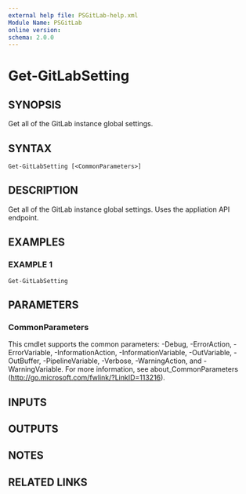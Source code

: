 ```yaml
---
external help file: PSGitLab-help.xml
Module Name: PSGitLab
online version:
schema: 2.0.0
---
```


# Get-GitLabSetting

## SYNOPSIS
Get all of the GitLab instance global settings. 

## SYNTAX

```
Get-GitLabSetting [<CommonParameters>]
```

## DESCRIPTION
Get all of the GitLab instance global settings. 
Uses the appliation API endpoint. 

## EXAMPLES

### EXAMPLE 1
```
Get-GitLabSetting
```

## PARAMETERS

### CommonParameters
This cmdlet supports the common parameters: -Debug, -ErrorAction, -ErrorVariable, -InformationAction, -InformationVariable, -OutVariable, -OutBuffer, -PipelineVariable, -Verbose, -WarningAction, and -WarningVariable. For more information, see about_CommonParameters (http://go.microsoft.com/fwlink/?LinkID=113216).

## INPUTS

## OUTPUTS

## NOTES

## RELATED LINKS
